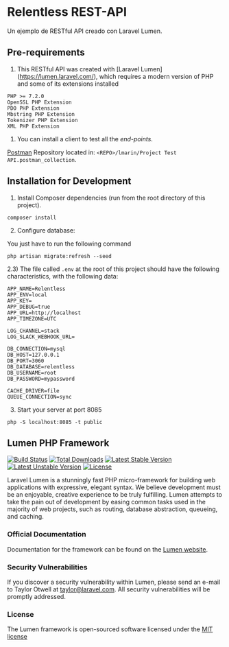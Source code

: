 # Relentless REST-API

Un ejemplo de RESTful API creado con Laravel Lumen.

## Pre-requirements

1) This RESTful API was created with [Laravel Lumen] (https://lumen.laravel.com/), which requires a modern version of PHP and some of its extensions installed

```
PHP >= 7.2.0
OpenSSL PHP Extension
PDO PHP Extension
Mbstring PHP Extension
Tokenizer PHP Extension
XML PHP Extension
```

1) You can install a client to test all the *end-points*. 

[Postman](https://www.getpostman.com/) 
Repository located in: `<REPO>/lmarin/Project Test API.postman_collection`.


## Installation for Development

1) Install Composer dependencies (run from the root directory of this project).
```
composer install
```
2) Configure database:

You just have to run the following command
```
php artisan migrate:refresh --seed
```
2.3) The file called `.env` at the root of this project should have the following characteristics, with the following data:
```
APP_NAME=Relentless
APP_ENV=local
APP_KEY=
APP_DEBUG=true
APP_URL=http://localhost
APP_TIMEZONE=UTC

LOG_CHANNEL=stack
LOG_SLACK_WEBHOOK_URL=

DB_CONNECTION=mysql
DB_HOST=127.0.0.1
DB_PORT=3060
DB_DATABASE=relentless
DB_USERNAME=root
DB_PASSWORD=mypassword

CACHE_DRIVER=file
QUEUE_CONNECTION=sync

```

3) Start your server at port 8085
```
php -S localhost:8085 -t public
```

## Lumen PHP Framework

[![Build Status](https://travis-ci.org/laravel/lumen-framework.svg)](https://travis-ci.org/laravel/lumen-framework)
[![Total Downloads](https://poser.pugx.org/laravel/lumen-framework/d/total.svg)](https://packagist.org/packages/laravel/lumen-framework)
[![Latest Stable Version](https://poser.pugx.org/laravel/lumen-framework/v/stable.svg)](https://packagist.org/packages/laravel/lumen-framework)
[![Latest Unstable Version](https://poser.pugx.org/laravel/lumen-framework/v/unstable.svg)](https://packagist.org/packages/laravel/lumen-framework)
[![License](https://poser.pugx.org/laravel/lumen-framework/license.svg)](https://packagist.org/packages/laravel/lumen-framework)

Laravel Lumen is a stunningly fast PHP micro-framework for building web applications with expressive, elegant syntax. We believe development must be an enjoyable, creative experience to be truly fulfilling. Lumen attempts to take the pain out of development by easing common tasks used in the majority of web projects, such as routing, database abstraction, queueing, and caching.

### Official Documentation

Documentation for the framework can be found on the [Lumen website](http://lumen.laravel.com/docs).

### Security Vulnerabilities

If you discover a security vulnerability within Lumen, please send an e-mail to Taylor Otwell at taylor@laravel.com. All security vulnerabilities will be promptly addressed.

### License

The Lumen framework is open-sourced software licensed under the [MIT license](http://opensource.org/licenses/MIT)
